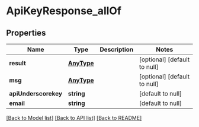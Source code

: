 # ApiKeyResponse_allOf

## Properties
Name | Type | Description | Notes
------------ | ------------- | ------------- | -------------
**result** | [**AnyType**](.md) |  | [optional] [default to null]
**msg** | [**AnyType**](.md) |  | [optional] [default to null]
**apiUnderscorekey** | **string** |  | [default to null]
**email** | **string** |  | [default to null]

[[Back to Model list]](../README.md#documentation-for-models) [[Back to API list]](../README.md#documentation-for-api-endpoints) [[Back to README]](../README.md)


